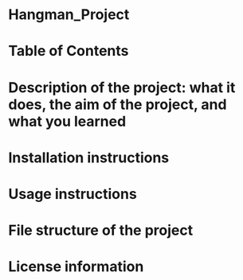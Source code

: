 # Hangman_Project

# Table of Contents

# Description of the project: what it does, the aim of the project, and what you learned

# Installation instructions

# Usage instructions

# File structure of the project

# License information
